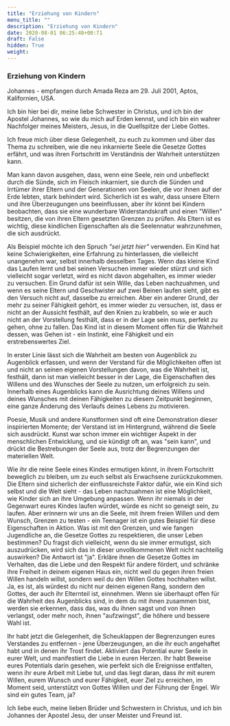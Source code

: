 ```yaml
---
title: "Erziehung von Kindern"
menu_title: ""
description: "Erziehung von Kindern"
date: 2020-08-01 06:25:48+00:71
draft: False
hidden: True
weight:
---
```

### Erziehung von Kindern

Johannes - empfangen durch Amada Reza am 29. Juli 2001, Aptos, Kalifornien, USA.

Ich bin hier bei dir, meine liebe Schwester in Christus, und ich bin der Apostel Johannes, so wie du mich auf Erden kennst, und ich bin ein wahrer Nachfolger meines Meisters, Jesus, in die Quellspitze der Liebe Gottes.

Ich freue mich über diese Gelegenheit, zu euch zu kommen und über das Thema zu schreiben, wie die neu inkarnierte Seele die Gesetze Gottes erfährt, und was ihren Fortschritt im Verständnis der Wahrheit unterstützen kann.

Man kann davon ausgehen, dass, wenn eine Seele, rein und unbefleckt durch die Sünde, sich im Fleisch inkarniert, sie durch die Sünden und Irrtümer ihrer Eltern und der Generationen von Seelen, die vor ihnen auf der Erde lebten, stark behindert wird. Sicherlich ist es wahr, dass unsere Eltern und ihre Überzeugungen uns beeinflussen, aber ihr könnt bei Kindern beobachten, dass sie eine wunderbare Widerstandskraft und einen "Willen" besitzen, die von ihren Eltern gesetzten Grenzen zu prüfen. Als Eltern ist es wichtig, diese kindlichen Eigenschaften als die Seelennatur wahrzunehmen, die sich ausdrückt.

Als Beispiel möchte ich den Spruch *"sei jetzt hier"* verwenden. Ein Kind hat keine Schwierigkeiten, eine Erfahrung zu hinterlassen, die vielleicht unangenehm war, selbst innerhalb desselben Tages. Wenn das kleine Kind das Laufen lernt und bei seinen Versuchen immer wieder stürzt und sich vielleicht sogar verletzt, wird es nicht davon abgehalten, es immer wieder zu versuchen. Ein Grund dafür ist sein Wille, das Leben nachzuahmen, und wenn es seine Eltern und Geschwister auf zwei Beinen laufen sieht, gibt es den Versuch nicht auf, dasselbe zu erreichen. Aber ein anderer Grund, der mehr zu seiner Fähigkeit gehört, es immer wieder zu versuchen, ist, dass er nicht an der Aussicht festhält, auf den Knien zu krabbeln, so wie er auch nicht an der Vorstellung festhält, dass er in der Lage sein muss, perfekt zu gehen, ohne zu fallen. Das Kind ist in diesem Moment offen für die Wahrheit dessen, was Gehen ist - ein Instinkt, eine Fähigkeit und ein erstrebenswertes Ziel.

In erster Linie lässt sich die Wahrheit am besten von Augenblick zu Augenblick erfassen, und wenn der Verstand für die Möglichkeiten offen ist und nicht an seinen eigenen Vorstellungen davon, was die Wahrheit ist, festhält, dann ist man vielleicht besser in der Lage, die Eigenschaften des Willens und des Wunsches der Seele zu nutzen, um erfolgreich zu sein. Innerhalb eines Augenblicks kann die Ausrichtung deines Willens und deines Wunsches mit deinen Fähigkeiten zu diesem Zeitpunkt beginnen, eine ganze Änderung des Verlaufs deines Lebens zu motivieren.

Poesie, Musik und andere Kunstformen sind oft eine Demonstration dieser inspirierten Momente; der Verstand ist im Hintergrund, während die Seele sich ausdrückt. Kunst war schon immer ein wichtiger Aspekt in der menschlichen Entwicklung, und sie kündigt oft an, was "sein kann", und drückt die Bestrebungen der Seele aus, trotz der Begrenzungen der materiellen Welt.

Wie ihr die reine Seele eines Kindes ermutigen könnt, in ihrem Fortschritt beweglich zu bleiben, um zu euch selbst als Erwachsene zurückzukommen. Die Eltern sind sicherlich der einflussreichste Faktor dafür, wie ein Kind sich selbst und die Welt sieht - das Leben nachzuahmen ist eine Möglichkeit, wie Kinder sich an ihre Umgebung anpassen. Wenn ihr niemals in der Gegenwart eures Kindes laufen würdet, würde es nicht so geneigt sein, zu laufen. Aber erinnern wir uns an die Seele, mit ihrem freien Willen und dem Wunsch, Grenzen zu testen - ein Teenager ist ein gutes Beispiel für diese Eigenschaften in Aktion. Was ist mit den Grenzen, und wie fangen Jugendliche an, die Gesetze Gottes zu respektieren, die unser Leben bestimmen? Du fragst dich vielleicht, wenn du sie immer ermutigst, sich auszudrücken, wird sich das in dieser unvollkommenen Welt nicht nachteilig auswirken? Die Antwort ist "ja". Erkläre ihnen die Gesetze Gottes im Verhalten, das die Liebe und den Respekt für andere fördert, und schränke ihre Freiheit in deinem eigenen Haus ein, nicht weil du gegen ihren freien Willen handeln willst, sondern weil du den Willen Gottes hochhalten willst. Ja, es ist, als würdest du nicht nur deinen eigenen Rang, sondern den Gottes, der auch ihr Elternteil ist, einnehmen. Wenn sie überhaupt offen für die Wahrheit des Augenblicks sind, in dem du mit ihnen zusammen bist, werden sie erkennen, dass das, was du ihnen sagst und von ihnen verlangst, oder mehr noch, ihnen "aufzwingst", die höhere und bessere Wahl ist.

Ihr habt jetzt die Gelegenheit, die Scheuklappen der Begrenzungen eures Verstandes zu entfernen - jene Überzeugungen, an die ihr euch angehaftet habt und in denen ihr Trost findet. Aktiviert das Potential eurer Seele in eurer Welt, und manifestiert die Liebe in euren Herzen. Ihr habt Beweise eures Potentials darin gesehen, wie perfekt sich die Ereignisse entfalten, wenn ihr eure Arbeit mit Liebe tut, und das liegt daran, dass ihr mit eurem Willen, eurem Wunsch und eurer Fähigkeit, euer Ziel zu erreichen, im Moment seid, unterstützt von Gottes Willen und der Führung der Engel. Wir sind ein gutes Team, ja?

Ich liebe euch, meine lieben Brüder und Schwestern in Christus, und ich bin Johannes der Apostel Jesu, der unser Meister und Freund ist.
